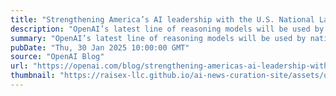 ```yaml
---
title: "Strengthening America’s AI leadership with the U.S. National Laboratories"
description: "OpenAI’s latest line of reasoning models will be used by nation’s leading scientists to drive scientific breakthroughs."
summary: "OpenAI’s latest line of reasoning models will be used by nation’s leading scientists to drive scientific breakthroughs."
pubDate: "Thu, 30 Jan 2025 10:00:00 GMT"
source: "OpenAI Blog"
url: "https://openai.com/blog/strengthening-americas-ai-leadership-with-the-us-national-laboratories"
thumbnail: "https://raisex-llc.github.io/ai-news-curation-site/assets/openai_logo.png"
---
```


